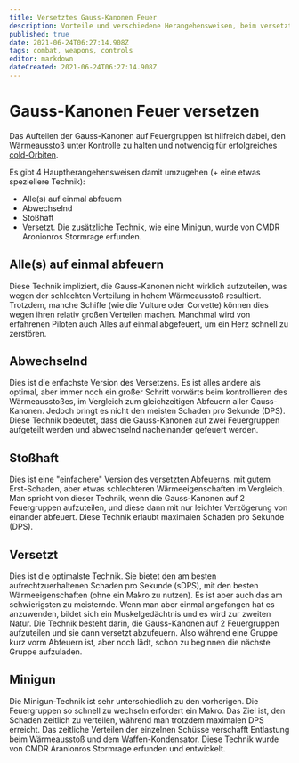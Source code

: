 ```yaml
---
title: Versetztes Gauss-Kanonen Feuer
description: Vorteile und verschiedene Herangehensweisen, beim versetzten Abfeuern von Gauss-Kanonen.
published: true
date: 2021-06-24T06:27:14.908Z
tags: combat, weapons, controls
editor: markdown
dateCreated: 2021-06-24T06:27:14.908Z
---
```


# Gauss-Kanonen Feuer versetzen
Das Aufteilen der Gauss-Kanonen auf Feuergruppen ist hilfreich dabei, den Wärmeausstoß unter Kontrolle zu halten und notwendig für erfolgreiches [cold-Orbiten](/en/cold-orbiting).

Es gibt 4 Hauptherangehensweisen damit umzugehen (+ eine etwas speziellere Technik):
- Alle(s) auf einmal abfeuern
- Abwechselnd
- Stoßhaft
- Versetzt. Die zusätzliche Technik, wie eine Minigun, wurde von CMDR Aronionros Stormrage erfunden.

## Alle(s) auf einmal abfeuern
Diese Technik impliziert, die Gauss-Kanonen nicht wirklich aufzuteilen, was wegen der schlechten Verteilung in hohem Wärmeausstoß resultiert. Trotzdem, manche Schiffe (wie die Vulture oder Corvette) können dies wegen ihren relativ großen Verteilen machen. Manchmal wird von erfahrenen Piloten auch Alles auf einmal abgefeuert, um ein Herz schnell zu zerstören.

## Abwechselnd
Dies ist die enfachste Version des Versetzens. Es ist alles andere als optimal, aber immer noch ein großer Schritt vorwärts beim kontrollieren des Wärmeausstoßes, im Vergleich zum gleichzeitigen Abfeuern aller Gauss-Kanonen. Jedoch bringt es nicht den meisten Schaden pro Sekunde (DPS). Diese Technik bedeutet, dass die Gauss-Kanonen auf zwei Feuergruppen aufgeteilt werden und abwechselnd nacheinander gefeuert werden.

## Stoßhaft
Dies ist eine "einfachere" Version des versetzten Abfeuerns, mit gutem Erst-Schaden, aber etwas schlechteren Wärmeeigenschaften im Vergleich. Man spricht von dieser Technik, wenn die Gauss-Kanonen auf 2 Feuergruppen aufzuteilen, und diese dann mit nur leichter Verzögerung von einander abfeuert. Diese Technik erlaubt maximalen Schaden pro Sekunde (DPS).

## Versetzt
Dies ist die optimalste Technik. Sie bietet den am besten aufrechtzuerhaltenen Schaden pro Sekunde (sDPS), mit den besten Wärmeeigenschaften (ohne ein Makro zu nutzen). Es ist aber auch das am schwierigsten zu meisternde. Wenn man aber einmal angefangen hat es anzuwenden, bildet sich ein Muskelgedächtnis und es wird zur zweiten Natur. Die Technik besteht darin, die Gauss-Kanonen auf 2 Feuergruppen aufzuteilen und sie dann versetzt abzufeuern. Also während eine Gruppe kurz vorm Abfeuern ist, aber noch lädt, schon zu beginnen die nächste Gruppe aufzuladen.

## Minigun
Die Minigun-Technik ist sehr unterschiedlich zu den vorherigen. Die Feuergruppen so schnell zu wechseln erfordert ein Makro. Das Ziel ist, den Schaden zeitlich zu verteilen, während man trotzdem maximalen DPS erreicht. Das zeitliche Verteilen der einzelnen Schüsse verschafft Entlastung beim Wärmeausstoß und dem Waffen-Kondensator. Diese Technik wurde von CMDR Aranionros Stormrage erfunden und entwickelt.